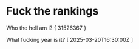 # Fuck the rankings

Who the hell am I?
{ 31526367 }

What fucking year is it?
[ 2025-03-20T16:30:00Z ]
